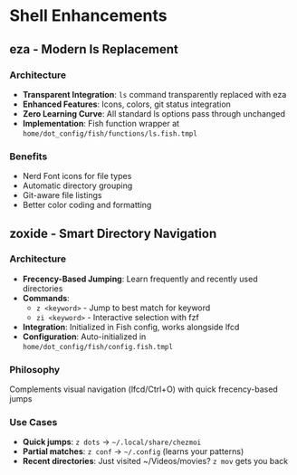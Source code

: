 # Shell Enhancements

## eza - Modern ls Replacement

### Architecture
- **Transparent Integration**: `ls` command transparently replaced with eza
- **Enhanced Features**: Icons, colors, git status integration
- **Zero Learning Curve**: All standard ls options pass through unchanged
- **Implementation**: Fish function wrapper at `home/dot_config/fish/functions/ls.fish.tmpl`

### Benefits
- Nerd Font icons for file types
- Automatic directory grouping
- Git-aware file listings
- Better color coding and formatting

## zoxide - Smart Directory Navigation

### Architecture
- **Frecency-Based Jumping**: Learn frequently and recently used directories
- **Commands**:
  - `z <keyword>` - Jump to best match for keyword
  - `zi <keyword>` - Interactive selection with fzf
- **Integration**: Initialized in Fish config, works alongside lfcd
- **Configuration**: Auto-initialized in `home/dot_config/fish/config.fish.tmpl`

### Philosophy
Complements visual navigation (lfcd/Ctrl+O) with quick frecency-based jumps

### Use Cases
- **Quick jumps**: `z dots` → `~/.local/share/chezmoi`
- **Partial matches**: `z conf` → `~/.config` (learns your patterns)
- **Recent directories**: Just visited ~/Videos/movies? `z mov` gets you back